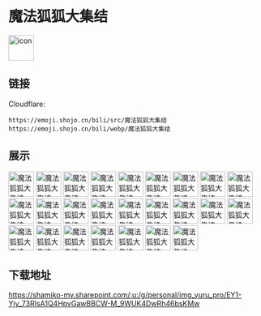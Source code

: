 # 魔法狐狐大集结
<img src="https://emoji.shojo.cn/bili/src/魔法狐狐大集结/icon.png" width="50" height="50" alt="icon">

## 链接
Cloudflare:
```
https://emoji.shojo.cn/bili/src/魔法狐狐大集结
https://emoji.shojo.cn/bili/webp/魔法狐狐大集结
```
## 展示
<img src="https://emoji.shojo.cn/bili/src/魔法狐狐大集结/魔法狐狐大集结-给心心.png" width="50" height="50" alt="魔法狐狐大集结-给心心">
<img src="https://emoji.shojo.cn/bili/src/魔法狐狐大集结/魔法狐狐大集结-爱心光波.png" width="50" height="50" alt="魔法狐狐大集结-爱心光波">
<img src="https://emoji.shojo.cn/bili/src/魔法狐狐大集结/魔法狐狐大集结-暗中观察.png" width="50" height="50" alt="魔法狐狐大集结-暗中观察">
<img src="https://emoji.shojo.cn/bili/src/魔法狐狐大集结/魔法狐狐大集结-抱抱.png" width="50" height="50" alt="魔法狐狐大集结-抱抱">
<img src="https://emoji.shojo.cn/bili/src/魔法狐狐大集结/魔法狐狐大集结-疑惑.png" width="50" height="50" alt="魔法狐狐大集结-疑惑">
<img src="https://emoji.shojo.cn/bili/src/魔法狐狐大集结/魔法狐狐大集结-生气.png" width="50" height="50" alt="魔法狐狐大集结-生气">
<img src="https://emoji.shojo.cn/bili/src/魔法狐狐大集结/魔法狐狐大集结-哭哭.png" width="50" height="50" alt="魔法狐狐大集结-哭哭">
<img src="https://emoji.shojo.cn/bili/src/魔法狐狐大集结/魔法狐狐大集结-发现目标.png" width="50" height="50" alt="魔法狐狐大集结-发现目标">
<img src="https://emoji.shojo.cn/bili/src/魔法狐狐大集结/魔法狐狐大集结-哈喽.png" width="50" height="50" alt="魔法狐狐大集结-哈喽">
<img src="https://emoji.shojo.cn/bili/src/魔法狐狐大集结/魔法狐狐大集结-狐狐贴贴.png" width="50" height="50" alt="魔法狐狐大集结-狐狐贴贴">
<img src="https://emoji.shojo.cn/bili/src/魔法狐狐大集结/魔法狐狐大集结-你再想想.png" width="50" height="50" alt="魔法狐狐大集结-你再想想">
<img src="https://emoji.shojo.cn/bili/src/魔法狐狐大集结/魔法狐狐大集结-彩虹生产者.png" width="50" height="50" alt="魔法狐狐大集结-彩虹生产者">
<img src="https://emoji.shojo.cn/bili/src/魔法狐狐大集结/魔法狐狐大集结-愣住.png" width="50" height="50" alt="魔法狐狐大集结-愣住">
<img src="https://emoji.shojo.cn/bili/src/魔法狐狐大集结/魔法狐狐大集结-略.png" width="50" height="50" alt="魔法狐狐大集结-略">
<img src="https://emoji.shojo.cn/bili/src/魔法狐狐大集结/魔法狐狐大集结-人艰不拆.png" width="50" height="50" alt="魔法狐狐大集结-人艰不拆">
<img src="https://emoji.shojo.cn/bili/src/魔法狐狐大集结/魔法狐狐大集结-失落.png" width="50" height="50" alt="魔法狐狐大集结-失落">
<img src="https://emoji.shojo.cn/bili/src/魔法狐狐大集结/魔法狐狐大集结-我来啦.png" width="50" height="50" alt="魔法狐狐大集结-我来啦">
<img src="https://emoji.shojo.cn/bili/src/魔法狐狐大集结/魔法狐狐大集结-无语.png" width="50" height="50" alt="魔法狐狐大集结-无语">
<img src="https://emoji.shojo.cn/bili/src/魔法狐狐大集结/魔法狐狐大集结-捂脸.png" width="50" height="50" alt="魔法狐狐大集结-捂脸">
<img src="https://emoji.shojo.cn/bili/src/魔法狐狐大集结/魔法狐狐大集结-谢谢.png" width="50" height="50" alt="魔法狐狐大集结-谢谢">
<img src="https://emoji.shojo.cn/bili/src/魔法狐狐大集结/魔法狐狐大集结-虚弱.png" width="50" height="50" alt="魔法狐狐大集结-虚弱">
<img src="https://emoji.shojo.cn/bili/src/魔法狐狐大集结/魔法狐狐大集结-原地爆炸.png" width="50" height="50" alt="魔法狐狐大集结-原地爆炸">
<img src="https://emoji.shojo.cn/bili/src/魔法狐狐大集结/魔法狐狐大集结-长草了.png" width="50" height="50" alt="魔法狐狐大集结-长草了">
<img src="https://emoji.shojo.cn/bili/src/魔法狐狐大集结/魔法狐狐大集结-嘬口奶茶.png" width="50" height="50" alt="魔法狐狐大集结-嘬口奶茶">
<img src="https://emoji.shojo.cn/bili/src/魔法狐狐大集结/魔法狐狐大集结-已三连.png" width="50" height="50" alt="魔法狐狐大集结-已三连">

## 下载地址

https://shamiko-my.sharepoint.com/:u:/g/personal/img_yuru_pro/EY1-Yjy_73RIsA1Q4HpvGawBBCW-M_9WUK4DwRh46bsKMw